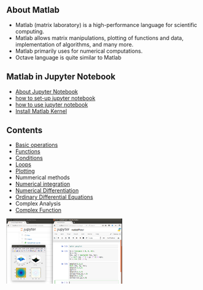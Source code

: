 ## About Matlab
- Matlab (matrix laboratory) is a high-performance language for scientific computing.
- Matlab allows matrix manipulations, plotting of functions and data, implementation of algorithms, and many more.
- Matlab primarily uses for numerical computations.
- Octave language is quite similar to Matlab


## Matlab in Jupyter Notebook
- [About Jupyter Notebook](http://jupyter.org/)
- [how to set-up jupyter notebook](https://jupyter-notebook-beginner-guide.readthedocs.io/en/latest/)
- [ how to use jupyter notebook](http://nbviewer.jupyter.org/github/jupyter/notebook/blob/master/docs/source/examples/Notebook/Notebook%20Basics.ipynb)
- [Install Matlab Kernel](https://github.com/Calysto/matlab_kernel) 


## Contents
- [Basic operations](http://nbviewer.jupyter.org/github/alamgirh/matlab-tutorial/blob/master/matlabBasic.ipynb)
- [Functions](http://nbviewer.jupyter.org/github/alamgirh/matlab-tutorial/blob/master/matlabFunctions.ipynb) 
- [Conditions](http://nbviewer.jupyter.org/github/alamgirh/matlab-tutorial/blob/master/matlabConditions.ipynb) 
- [ Loops](http://nbviewer.jupyter.org/github/alamgirh/matlab-tutorial/blob/master/matlabLoops.ipynb)
- [Plotting](http://nbviewer.jupyter.org/github/alamgirh/matlab-tutorial/blob/master/matlabPlots.ipynb)
- Nummerical methods
 - [Numerical integration](http://nbviewer.jupyter.org/github/alamgirh/matlab-tutorial/blob/master/matlabIntegrations.ipynb)
 - [Numerical Differentiation](http://nbviewer.jupyter.org/github/alamgirh/matlab-tutorial/blob/master/matlabDifferentiation.ipynb)
 - [Ordinary Differential Equations](http://nbviewer.jupyter.org/github/alamgirh/matlab-tutorial/blob/master/matlabODE.ipynb)
- Complex Analysis
 - [Complex Function](http://nbviewer.jupyter.org/github/alamgirh/matlab-tutorial/blob/master/matlabComplex.ipynb)

  <img src="JupyterMatlab.png" alt="Jupyter Screenshot" style="width:60%">
